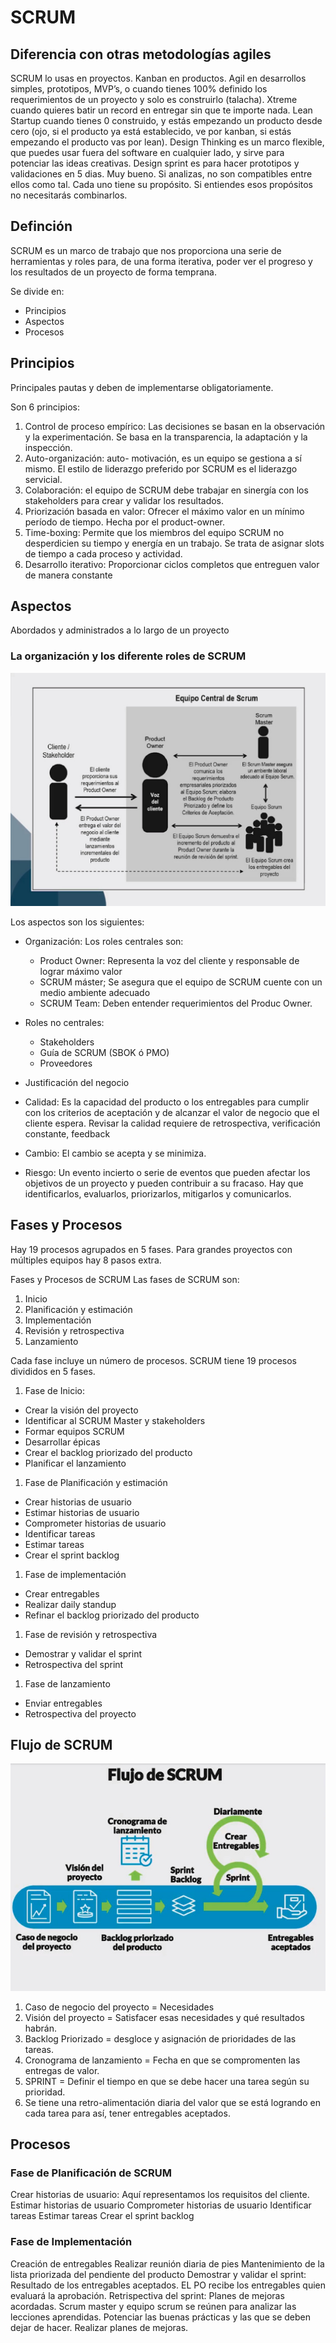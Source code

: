 # SCRUM

## Diferencia con otras metodologías agiles

SCRUM lo usas en proyectos. Kanban en productos. Agil en desarrollos
simples, prototipos, MVP’s, o cuando tienes 100% definido los
requerimientos de un proyecto y solo es construirlo (talacha). Xtreme
cuando quieres batir un record en entregar sin que te importe nada. Lean
Startup cuando tienes 0 construido, y estás empezando un producto desde
cero (ojo, si el producto ya está establecido, ve por kanban, si estás
empezando el producto vas por lean). Design Thinking es un marco
flexible, que puedes usar fuera del software en cualquier lado, y sirve
para potenciar las ideas creativas. Design sprint es para hacer
prototipos y validaciones en 5 dias. Muy bueno. Si analizas, no son
compatibles entre ellos como tal. Cada uno tiene su propósito. Si
entiendes esos propósitos no necesitarás combinarlos.

## Definción

SCRUM es un marco de trabajo que nos proporciona una serie de
herramientas y roles para, de una forma iterativa, poder ver el progreso
y los resultados de un proyecto de forma temprana.

Se divide en:

-   Principios
-   Aspectos
-   Procesos

## Principios

Principales pautas y deben de implementarse obligatoriamente.

Son 6 principios:

1.  Control de proceso empírico: Las decisiones se basan en la
    observación y la experimentación. Se basa en la transparencia, la
    adaptación y la inspección.
2.  Auto-organización: auto- motivación, es un equipo se gestiona a sí
    mismo. El estilo de liderazgo preferido por SCRUM es el liderazgo
    servicial.
3.  Colaboración: el equipo de SCRUM debe trabajar en sinergía con los
    stakeholders para crear y validar los resultados.
4.  Priorización basada en valor: Ofrecer el máximo valor en un mínimo
    período de tiempo. Hecha por el product-owner.
5.  Time-boxing: Permite que los miembros del equipo SCRUM no
    desperdicien su tiempo y energía en un trabajo. Se trata de asignar
    slots de tiempo a cada proceso y actividad.
6.  Desarrollo iterativo: Proporcionar ciclos completos que entreguen
    valor de manera constante

## Aspectos

Abordados y administrados a lo largo de un proyecto

### La organización y los diferente roles de SCRUM

![image](img/Scrum/scrum_team.jpg)

Los aspectos son los siguientes:

-   Organización: Los roles centrales son:  
    -   Product Owner: Representa la voz del cliente y responsable de
        lograr máximo valor
    -   SCRUM máster; Se asegura que el equipo de SCRUM cuente con un
        medio ambiente adecuado
    -   SCRUM Team: Deben entender requerimientos del Produc Owner.

-   Roles no centrales:  
    -   Stakeholders
    -   Guía de SCRUM (SBOK ó PMO)
    -   Proveedores

-   Justificación del negocio

-   Calidad: Es la capacidad del producto o los entregables para cumplir
    con los criterios de aceptación y de alcanzar el valor de negocio
    que el cliente espera. Revisar la calidad requiere de retrospectiva,
    verificación constante, feedback

-   Cambio: El cambio se acepta y se minimiza.

-   Riesgo: Un evento incierto o serie de eventos que pueden afectar los
    objetivos de un proyecto y pueden contribuir a su fracaso. Hay que
    identificarlos, evaluarlos, priorizarlos, mitigarlos y comunicarlos.

## Fases y Procesos

Hay 19 procesos agrupados en 5 fases. Para grandes proyectos con
múltiples equipos hay 8 pasos extra.

Fases y Procesos de SCRUM Las fases de SCRUM son:

1.  Inicio
2.  Planificación y estimación
3.  Implementación
4.  Revisión y retrospectiva
5.  Lanzamiento

Cada fase incluye un número de procesos. SCRUM tiene 19 procesos
divididos en 5 fases.

1.  Fase de Inicio:

-   Crear la visión del proyecto
-   Identificar al SCRUM Master y stakeholders
-   Formar equipos SCRUM
-   Desarrollar épicas
-   Crear el backlog priorizado del producto
-   Planificar el lanzamiento

1.  Fase de Planificación y estimación

-   Crear historias de usuario
-   Estimar historias de usuario
-   Comprometer historias de usuario
-   Identificar tareas
-   Estimar tareas
-   Crear el sprint backlog

1.  Fase de implementación

-   Crear entregables
-   Realizar daily standup
-   Refinar el backlog priorizado del producto

1.  Fase de revisión y retrospectiva

-   Demostrar y validar el sprint
-   Retrospectiva del sprint

1.  Fase de lanzamiento

-   Enviar entregables
-   Retrospectiva del proyecto

## Flujo de SCRUM

![image](img/Scrum/scrum_process.jpg)

1.  Caso de negocio del proyecto = Necesidades
2.  Visión del proyecto = Satisfacer esas necesidades y qué resultados
    habrán.
3.  Backlog Priorizado = desgloce y asignación de prioridades de las
    tareas.
4.  Cronograma de lanzamiento = Fecha en que se compromenten las
    entregas de valor.
5.  SPRINT = Definir el tiempo en que se debe hacer una tarea según su
    prioridad.
6.  Se tiene una retro-alimentación diaria del valor que se está
    logrando en cada tarea para así, tener entregables aceptados.

## Procesos

### Fase de Planificación de SCRUM

Crear historias de usuario: Aquí representamos los requisitos del
cliente. Estimar historias de usuario Comprometer historias de usuario
Identificar tareas Estimar tareas Crear el sprint backlog

### Fase de Implementación

Creación de entregables Realizar reunión diaria de pies Mantenimiento de
la lista priorizada del pendiente del producto Demostrar y validar el
sprint: Resultado de los entregables aceptados. EL PO recibe los
entregables quien evaluará la aprobación. Retrispectiva del sprint:
Planes de mejoras acordadas. Scrum master y equipo scrum se reúnen para
analizar las lecciones aprendidas. Potenciar las buenas prácticas y las
que se deben dejar de hacer. Realizar planes de mejoras.
